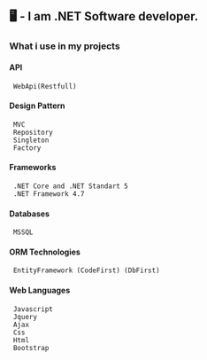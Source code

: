 ## 🖥️ - I am .NET Software developer.
          
### What i use in my projects 

#### API
     WebApi(Restfull)

#### Design Pattern
     MVC
     Repository
     Singleton
     Factory

#### Frameworks
     .NET Core and .NET Standart 5
     .NET Framework 4.7
    
#### Databases
     MSSQL

#### ORM Technologies
     EntityFramework (CodeFirst) (DbFirst)

#### Web Languages
     Javascript
     Jquery
     Ajax
     Css
     Html
     Bootstrap
